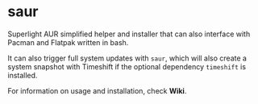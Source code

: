 # saur
Superlight AUR simplified helper and installer that can also interface with Pacman and Flatpak written in bash.

It can also trigger full system updates with `saur`, which will also create a system snapshot with Timeshift if the optional dependency `timeshift` is installed.

For information on usage and installation, check **Wiki**.
